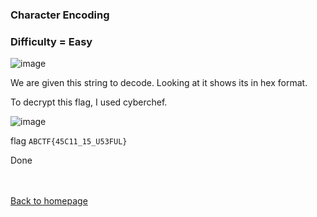 <h3> Character Encoding </h3>

### Difficulty = Easy

![image](https://i.imgur.com/5kOycWi.png)

We are given this string to decode. Looking at it shows its in hex format.

To decrypt this flag, I used cyberchef. 

![image](https://i.imgur.com/3mL602s.png)

flag ```ABCTF{45C11_15_U53FUL}```

Done

<br><br>
[Back to homepage](../../index.md)
